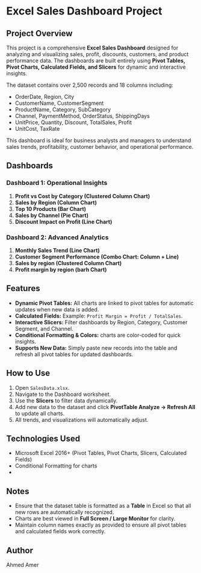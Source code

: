 # Excel Sales Dashboard Project

## Project Overview

This project is a comprehensive **Excel Sales Dashboard** designed for analyzing and visualizing sales, profit, discounts, customers, and product performance data. The dashboards are built entirely using **Pivot Tables, Pivot Charts, Calculated Fields, and Slicers** for dynamic and interactive insights.

The dataset contains over 2,500 records and 18 columns including:

* OrderDate, Region, City
* CustomerName, CustomerSegment
* ProductName, Category, SubCategory
* Channel, PaymentMethod, OrderStatus, ShippingDays
* UnitPrice, Quantity, Discount, TotalSales, Profit
* UnitCost, TaxRate

This dashboard is ideal for business analysts and managers to understand sales trends, profitability, customer behavior, and operational performance.

## Dashboards

### Dashboard 1: Operational Insights

1. **Profit vs Cost by Category (Clustered Column Chart)**
2. **Sales by Region (Column Chart)**
3. **Top 10 Products (Bar Chart)**
4. **Sales by Channel (Pie Chart)**
5. **Discount Impact on Profit (Line Chart)**

### Dashboard 2: Advanced Analytics

1. **Monthly Sales Trend (Line Chart)**
2. **Customer Segment Performance (Combo Chart: Column + Line)**
3. **Sales by region (Clustered Column Chart)**
4. **Profit margin by region (barh Chart)**

## Features

* **Dynamic Pivot Tables:** All charts are linked to pivot tables for automatic updates when new data is added.
* **Calculated Fields:** Example: `Profit Margin = Profit / TotalSales`.
* **Interactive Slicers:** Filter dashboards by Region, Category, Customer Segment, and Channel.
* **Conditional Formatting & Colors:** charts are color-coded for quick insights.
* **Supports New Data:** Simply paste new records into the table and refresh all pivot tables for updated dashboards.

## How to Use

1. Open `SalesData.xlsx`.
2. Navigate to the Dashboard worksheet.
3. Use the **Slicers** to filter data dynamically.
4. Add new data to the dataset and click **PivotTable Analyze → Refresh All** to update all charts.
5. All trends, and visualizations will automatically adjust.

## Technologies Used

* Microsoft Excel 2016+ (Pivot Tables, Pivot Charts, Slicers, Calculated Fields)
* Conditional Formatting for charts
* 
## Notes

* Ensure that the dataset table is formatted as a **Table** in Excel so that all new rows are automatically recognized.
* Charts are best viewed in **Full Screen / Large Monitor** for clarity.
* Maintain column names exactly as provided to ensure all pivot tables and calculated fields work correctly.

## Author
Ahmed Amer
